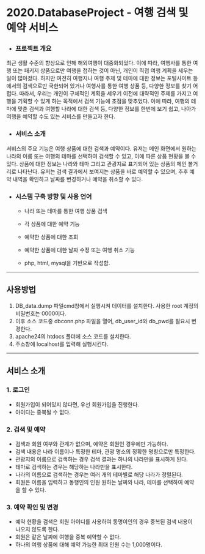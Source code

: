 # 2020.DatabaseProject - 여행 검색 및 예약 서비스


+ ### 프로젝트 개요
 최근 생활 수준의 향상으로 인해 해외여행이 대중화되었다. 이에 따라, 여행사를 통한 여행 또는 패키지 상품으로만 여행을 접하는 것이 아닌, 개인이 직접 여행 계획을 세우는 일이 많아졌다. 하지만 여전히 여행지나 여행 주제 및 테마에 대한 정보는 포털사이트 등에서의 검색으로만 국한되어 있거나 여행사를 통한 여행 상품 등, 다양한 정보를 찾기 어렵다. 따라서, 우리는 개인이 구체적인 계획을 세우기 이전에 대략적인 주제를 가지고 여행을 기획할 수 있게 하는 목적에서 검색 기능에 초점을 맞추었다. 이에 따라, 여행의 테마에 맞춘 검색과 여행할 나라에 대한 검색 등, 다양한 정보를 한번에 보기 쉽고, 나아가 여행을 예약할 수도 있는 서비스를 만들고자 한다.


+ ### 서비스 소개
 서비스의 주요 기능은 여행 상품에 대한 검색과 예약이다. 유저는 메인 화면에서 원하는 나라의 이름 또는 여행의 테마를 선택하여 검색할 수 있고, 이에 따른 상품 현황을 볼 수 있다. 상품에 대한 정보는 나라와 테마 그리고 관광지로 표기되어 있는 상품의 메인 볼거리로 나타난다. 유저는 검색 결과에서 보여지는 상품을 바로 예약할 수 있으며, 추후 예약 내역을 확인하고 날짜를 변경하거나 예약을 취소할 수 있다.


+ ### 시스템 구축 방향 및 사용 언어
    + 나라 또는 테마를 통한 여행 상품 검색
    + 각 상품에 대한 예약 기능
    + 예약한 상품에 대한 조회
    + 예약한 상품에 대한 날짜 수정 또는 여행 취소 기능

    + php, html, mysql을 기반으로 작성함.
--------------------------------------------------------
## 사용방법
1. DB_data.dump 파일cmd창에서 실행시켜 데이터를 설치한다. 사용한 root 계정의 비밀번호는 0000이다.
2. 이후 소스 코드중 dbconn.php 파일을 열어, db_user_id와 db_pwd를 필요시 변경한다.
3. apache24의 htdocs 폴더에 소스 코드를 설치한다.
4. 주소창에 localhost를 입력해 실행시킨다.

-----

## 서비스 소개
### 1. 로그인
 + 회원가입이 되어있지 않다면, 우선 회원가입을 진행한다.
 + 아이디는 중복될 수 없다.

### 2. 검색 및 예약
 + 검색과 회원 여부와 관계가 없으며, 예약은 회원인 경우에만 가능하다.
 + 검색 내용은 나라 이름이나 특정한 테마, 관광 명소의 정확한 명칭으로만 특정한다.
 + 관광지의 이름으로 검색하는 경우 검색 결과는 하나의 나라만을 표시하게 된다.
 + 테마로 검색하는 경우는 해당하는 나라만을 표시한다.
 + 나라의 이름으로 검색하는 경우는 여러 개의 테마별로 해당 나라가 정렬된다.
 + 회원은 이름을 입력하고 동행인의 인원 원하는 날짜와 나라, 테마를 선택하여 예약을 할 수 있다.
 
### 3. 예약 확인 및 변경
 + 예약 현황을 검색은 회원 아이디를 사용하여 동명이인의 경우 중복된 검색 내용이 나오지 않도록 한다.
 + 회원은 같은 날짜에 여행을 중복 예약할 수 없다.
 + 하나의 여행 상품에 대해 예약 가능한 최대 인원 수는 1,000명이다.



